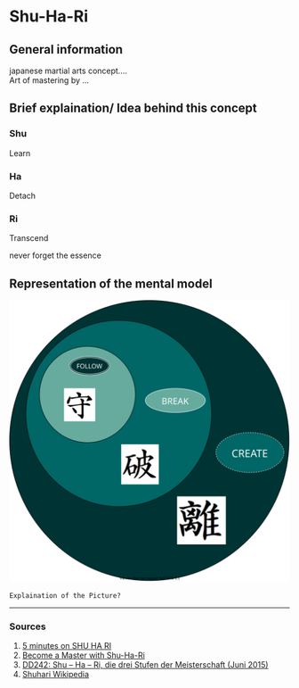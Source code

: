 # Shu-Ha-Ri

## General information

japanese martial arts concept.... \
Art of mastering by ...

## Brief explaination/ Idea behind this concept

### Shu
Learn

### Ha
Detach

### Ri
Transcend

never forget the essence





## Representation of the mental model

![](Shu-Ha-Ri.svg)

```
Explaination of the Picture?
```


---
### Sources
1. [5 minutes on SHU HA RI](https://www.youtube.com/watch?v=bGjPpj7ub_k)
2. [Become a Master with Shu-Ha-Ri](https://www.acronymat.com/wp-content/uploads/2021/02/shu-ha-ri-poster-min.pdf)
3. [DD242: Shu – Ha – Ri, die drei Stufen der Meisterschaft (Juni 2015)](https://www.omnisophie.com/dd242-shu-ha-ri-die-drei-stufen-der-meisterschaft-juni-2015/)
4. [Shuhari Wikipedia](https://en.wikipedia.org/wiki/Shuhari) 